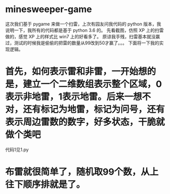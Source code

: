 # minesweeper-game
这次我们基于 pygame 来做一个扫雷，上次有园友问我代码的 python 版本，我说明一下，我所有的代码都是基于 python 3.6 的。
先看截图，仿照 XP 上的扫雷做的，感觉 XP 上的样式比 win7 上的好看多了。
原谅我手残，扫雷基本就没赢过，测试的时候我是偷偷的把雷的数量从99改到50才赢了。。。
下面将一下我的实现逻辑。


# 首先，如何表示雷和非雷，一开始想的是，建立一个二维数组表示整个区域，0表示非地雷，1表示地雷。后来一想不对，还有标记为地雷，标记为问号，还有表示周边雷数的数字，好多状态，干脆就做个类吧
代码1见1.py
# 布雷就很简单了，随机取99个数，从上往下顺序排就是了。
